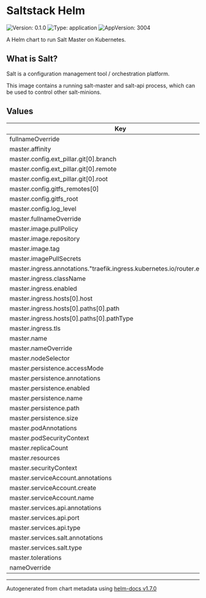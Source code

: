 # Saltstack Helm

![Version: 0.1.0](https://img.shields.io/badge/Version-0.1.0-informational?style=flat-square) ![Type: application](https://img.shields.io/badge/Type-application-informational?style=flat-square) ![AppVersion: 3004](https://img.shields.io/badge/AppVersion-3004-informational?style=flat-square)

A Helm chart to run Salt Master on Kubernetes.

## What is Salt?

Salt is a configuration management tool / orchestration platform.

This image contains a running salt-master and salt-api process, which can be used to control other salt-minions.
## Values

| Key | Type | Default | Description |
|-----|------|---------|-------------|
| fullnameOverride | string | `""` |  |
| master.affinity | object | `{}` |  |
| master.config.ext_pillar.git[0].branch | string | `"master"` |  |
| master.config.ext_pillar.git[0].remote | string | `"https://github.com/mazzy89/archnux.git"` |  |
| master.config.ext_pillar.git[0].root | string | `"saltstack/pillar"` |  |
| master.config.gitfs_remotes[0] | string | `"https://github.com/mazzy89/archnux.git"` |  |
| master.config.gitfs_root | string | `"saltstack/salt"` |  |
| master.config.log_level | string | `"info"` |  |
| master.fullnameOverride | string | `""` |  |
| master.image.pullPolicy | string | `"IfNotPresent"` |  |
| master.image.repository | string | `"docker.io/mazzy/salt"` |  |
| master.image.tag | string | `"3004-alpine3.14"` |  |
| master.imagePullSecrets | list | `[]` |  |
| master.ingress.annotations."traefik.ingress.kubernetes.io/router.entrypoints" | string | `"web"` |  |
| master.ingress.className | string | `""` |  |
| master.ingress.enabled | string | `"enabled"` |  |
| master.ingress.hosts[0].host | string | `"saltstack-api.hzk8s.k3s.mazzarino.cz"` |  |
| master.ingress.hosts[0].paths[0].path | string | `"/"` |  |
| master.ingress.hosts[0].paths[0].pathType | string | `"ImplementationSpecific"` |  |
| master.ingress.tls | list | `[]` |  |
| master.name | string | `"master"` |  |
| master.nameOverride | string | `""` |  |
| master.nodeSelector | object | `{}` |  |
| master.persistence.accessMode | string | `"ReadWriteOnce"` |  |
| master.persistence.annotations | object | `{}` |  |
| master.persistence.enabled | string | `"enabled"` |  |
| master.persistence.name | string | `"pki"` |  |
| master.persistence.path | string | `"/etc/salt/pki"` |  |
| master.persistence.size | string | `"60Mi"` |  |
| master.podAnnotations | object | `{}` |  |
| master.podSecurityContext | object | `{}` |  |
| master.replicaCount | int | `1` |  |
| master.resources | object | `{}` |  |
| master.securityContext | object | `{}` |  |
| master.serviceAccount.annotations | object | `{}` |  |
| master.serviceAccount.create | bool | `true` |  |
| master.serviceAccount.name | string | `""` |  |
| master.services.api.annotations | object | `{}` |  |
| master.services.api.port | int | `8000` |  |
| master.services.api.type | string | `"ClusterIP"` |  |
| master.services.salt.annotations | object | `{}` |  |
| master.services.salt.type | string | `"LoadBalancer"` |  |
| master.tolerations | list | `[]` |  |
| nameOverride | string | `""` |  |

----------------------------------------------
Autogenerated from chart metadata using [helm-docs v1.7.0](https://github.com/norwoodj/helm-docs/releases/v1.7.0)
